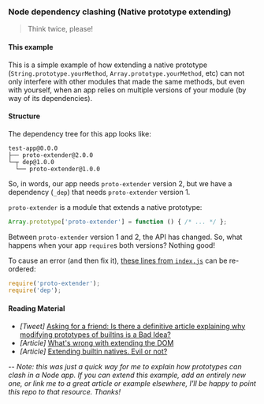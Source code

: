 ### Node dependency clashing (Native prototype extending)
> Think twice, please!

#### This example
This is a simple example of how extending a native prototype (`String.prototype.yourMethod`, `Array.prototype.yourMethod`, etc) can not only interfere with other modules that made the same methods, but even with yourself, when an app relies on multiple versions of your module (by way of its dependencies).

#### Structure

The dependency tree for this app looks like:

```
test-app@0.0.0
├── proto-extender@2.0.0
└─┬ dep@1.0.0
  └── proto-extender@1.0.0
```

So, in words, our app needs `proto-extender` version 2, but we have a dependency (`_dep`) that needs `proto-extender` version 1.

`proto-extender` is a module that extends a native prototype:

```js
Array.prototype['proto-extender'] = function () { /* ... */ };
```

Between `proto-extender` version 1 and 2, the API has changed. So, what happens when your app `require`s both versions? Nothing good!

To cause an error (and then fix it), [these lines from `index.js`](https://github.com/stephenplusplus/prototype-extending-in-node-is-bad/blob/master/index.js#L1-2) can be re-ordered:
```js
require('proto-extender');
require('dep');
```

#### Reading Material

- *[Tweet]* [Asking for a friend: Is there a definitive article explaining why modifying prototypes of builtins is a Bad Idea?](https://twitter.com/passy/status/490144973560766464)
- *[Article]* [What's wrong with extending the DOM](http://perfectionkills.com/whats-wrong-with-extending-the-dom)
- *[Article]* [Extending builtin natives. Evil or not?](http://perfectionkills.com/extending-native-builtins/)

--
*Note: this was just a quick way for me to explain how prototypes can clash in a Node app. If you can extend this example, add an entirely new one, or link me to a great article or example elsewhere, I'll be happy to point this repo to that resource. Thanks!*
